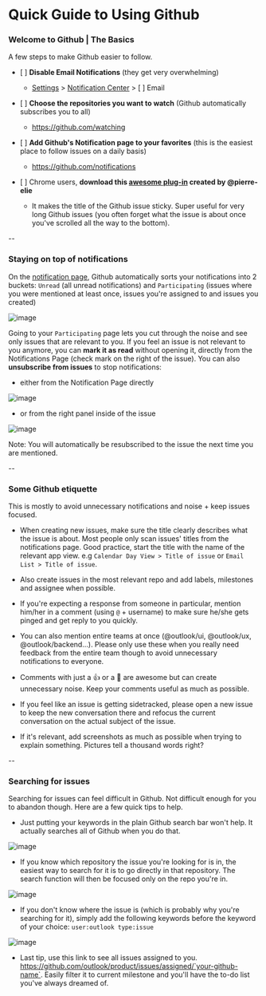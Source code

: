 # Quick Guide to Using Github

### Welcome to Github | The Basics

A few steps to make Github easier to follow. 

- [ ] **Disable Email Notifications** (they get very overwhelming)
    - [Settings](https://github.com/settings/profile) > [Notification Center](https://github.com/settings/notifications) > [ ] Email

- [ ] **Choose the repositories you want to watch** (Github automatically subscribes you to all) 
    - https://github.com/watching

- [ ] **Add Github's Notification page to your favorites** (this is the easiest place to follow issues on a daily basis) 
    - https://github.com/notifications

- [ ] Chrome users, **download this [awesome plug-in](https://chrome.google.com/webstore/detail/github-issues-sticky-head/ddhgbefljpkiicgmkcjeigobonccagjh) created by @pierre-elie**
    - It makes the title of the Github issue sticky. Super useful for very long Github issues (you often forget what the issue is about once you've scrolled all the way to the bottom). 


--

### Staying on top of notifications

On the [notification page](https://github.com/notifications), Github automatically sorts your notifications into 2 buckets: `Unread` (all unread notifications) and `Participating` (issues where you were mentioned at least once, issues you're assigned to and issues you created)

![image](https://cloud.githubusercontent.com/assets/8094342/10325556/4e31d3bc-6c47-11e5-9665-d229e27b2885.png)

Going to your `Participating` page lets you cut through the noise and see only issues that are relevant to you. If you feel an issue is not relevant to you anymore, you can **mark it as read** without opening it, directly from the Notifications Page (check mark on the right of the issue). You can also **unsubscribe from issues** to stop notifications:   

- either from the Notification Page directly 

![image](https://cloud.githubusercontent.com/assets/8094342/10325736/f48156f6-6c48-11e5-9998-c274e54b3f56.png)

- or from the right panel inside of the issue

![image](https://cloud.githubusercontent.com/assets/8094342/10325761/226305c4-6c49-11e5-8161-6328941232fe.png)

Note: You will automatically be resubscribed to the issue the next time you are mentioned. 

--

### Some Github etiquette

This is mostly to avoid unnecessary notifications and noise + keep issues focused. 

- When creating new issues, make sure the title clearly describes what the issue is about. Most people only scan issues' titles from the notifications page. Good practice, start the title with the name of the relevant app view. e.g `Calendar Day View > Title of issue` or `Email List > Title of issue`. 

- Also create issues in the most relevant repo and add labels, milestones and assignee when possible. 
 
- If you're expecting a response from someone in particular, mention him/her in a comment (using `@` + username) to make sure he/she gets pinged and get reply to you quickly. 

- You can also mention entire teams at once (@outlook/ui, @outlook/ux, @outlook/backend...). Please only use these when you really need feedback from the entire team though to avoid unnecessary notifications to everyone.

- Comments with just a :+1: or a :goat: are awesome but can create unnecessary noise. Keep your comments useful as much as possible.  

- If you feel like an issue is getting sidetracked, please open a new issue to keep the new conversation there and refocus the current conversation on the actual subject of the issue. 

- If it's relevant, add screenshots as much as possible when trying to explain something. Pictures tell a thousand words right? 


--

### Searching for issues

Searching for issues can feel difficult in Github. Not difficult enough for you to abandon though. Here are a few quick tips to help. 

- Just putting your keywords in the plain Github search bar won't help. It actually searches all of Github when you do that. 

![image](https://cloud.githubusercontent.com/assets/8094342/10326231/a097702a-6c4d-11e5-93ce-4a46a9134054.png)

- If you know which repository the issue you're looking for is in, the easiest way to search for it is to go directly in that repository. The search function will then be focused only on the repo you're in. 

![image](https://cloud.githubusercontent.com/assets/8094342/10326245/c5b8d682-6c4d-11e5-9a9f-f3077096fe9d.png)


- If you don't know where the issue is (which is probably why you're searching for it), simply add the following keywords before the keyword of your choice: `user:outlook type:issue`

![image](https://cloud.githubusercontent.com/assets/8094342/10326268/03f9341e-6c4e-11e5-825b-0c6bb24bf35a.png)


- Last tip, use this link to see all issues assigned to you. 
https://github.com/outlook/product/issues/assigned/`your-github-name`. Easily filter it to current milestone and you'll have the to-do list you've always dreamed of. 


